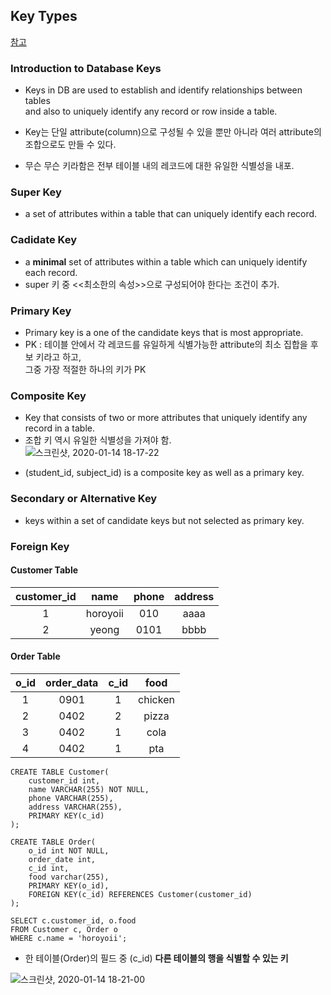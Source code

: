 ## Key Types  
[참고](https://www.studytonight.com/dbms/database-key.php)  

### Introduction to Database Keys  

  * Keys in DB are used to establish and identify relationships between tables  
  and also to uniquely identify any record or row inside a table.  
  
  * Key는 단일 attribute(column)으로 구성될 수 있을 뿐만 아니라 여러 attribute의 조합으로도 만들 수 있다.  
  * 무슨 무슨 키라함은 전부 테이블 내의 레코드에 대한 유일한 식별성을 내포.  
  
### Super Key  
  * a set of attributes within a table that can uniquely identify each record.  

### Cadidate Key  
  * a **minimal** set of attributes within a table which can uniquely identify each record.  
  * super 키 중 <<최소한의 속성>>으로 구성되어야 한다는 조건이 추가.  
  
### Primary Key  
  * Primary key is a one of the candidate keys that is most appropriate.  
  * PK : 테이블 안에서 각 레코드를 유일하게 식별가능한 attribute의 최소 집합을 후보 키라고 하고,  
  그중 가장 적절한 하나의 키가 PK  

### Composite Key  
  * Key that consists of two or more attributes that uniquely identify any record in a table.  
  * 조합 키 역시 유일한 식별성을 가져야 함.  
  ![스크린샷, 2020-01-14 18-17-22](https://user-images.githubusercontent.com/34915108/72330615-2644fa00-36fa-11ea-98f1-795b5acab2bc.png)
  
  - (student_id, subject_id) is a composite key as well as a primary key.  
  
### Secondary or Alternative Key  
  * keys within a set of candidate keys but not selected as primary key.  
  

### Foreign Key  

#### Customer Table  
|customer_id|name |phone|address | 
|:----:|:----:|:----:|:----:|
| 1 | horoyoii |010 |aaaa |
| 2 | yeong |0101 |bbbb |
 
 #### Order Table  
|o_id| order_data | c_id | food | 
|:----:|:----:|:----:|:----:|
| 1 | 0901 |1 | chicken |
| 2 | 0402 |2 |pizza | 
| 3 | 0402 |1 | cola |
| 4 | 0402 |1 | pta |


```
CREATE TABLE Customer(
    customer_id int,
    name VARCHAR(255) NOT NULL,
    phone VARCHAR(255),
    address VARCHAR(255),
    PRIMARY KEY(c_id)
);

CREATE TABLE Order(
    o_id int NOT NULL,
    order_date int,
    c_id int,
    food varchar(255),
    PRIMARY KEY(o_id),
    FOREIGN KEY(c_id) REFERENCES Customer(customer_id)
);

SELECT c.customer_id, o.food 
FROM Customer c, Order o 
WHERE c.name = 'horoyoii';
```

  * 한 테이블(Order)의 필드 중 (c_id) **다른 테이블의 행을 식별할 수 있는 키**  
  
   



  ![스크린샷, 2020-01-14 18-21-00](https://user-images.githubusercontent.com/34915108/72330909-aa977d00-36fa-11ea-9c93-0a39ab34c53c.png)
  
